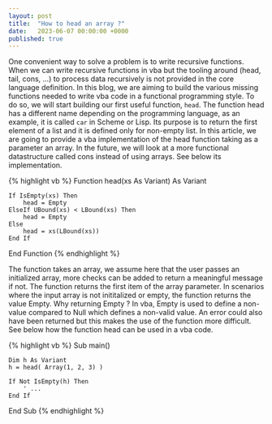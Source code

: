 ```yaml
---
layout: post
title:  "How to head an array ?"
date:   2023-06-07 00:00:00 +0000
published: true
---
```

One convenient way to solve a problem is to write recursive functions. When we can write recursive functions in vba but the tooling around (head, tail, cons, ...) to process data recursively is not provided in the core language definition. In this blog, we are aiming to build the various missing functions needed to write vba code in a functional programming style. To do so, we will start building our first useful function, `head`. The function head has a different name depending on the programming language, as an example, it is called `car` in Scheme or Lisp. Its purpose is to return the first element of a list and it is defined only for non-empty list. In this article, we are going to provide a vba implementation of the head function taking as a parameter an array. In the future, we will look at a more functional datastructure called cons instead of using arrays. See below its implementation.

{% highlight vb %}
Function head(xs As Variant) As Variant

    If IsEmpty(xs) Then
        head = Empty
    ElseIf UBound(xs) < LBound(xs) Then
        head = Empty
    Else
        head = xs(LBound(xs))
    End If

End Function
{% endhighlight %}

The function takes an array, we assume here that the user passes an initialized array, more checks can be added to return a meaningful message if not. The function returns the first item of the array parameter. In scenarios where the input array is not inititalized or empty, the function returns the value Empty. Why returning Empty ? In vba, Empty is used to define a non-value compared to Null which defines a non-valid value. An error could also have been returned but this makes the use of the function more difficult. See below how the function head can be used in a vba code.

{% highlight vb %}
Sub main()

    Dim h As Variant
    h = head( Array(1, 2, 3) )

    If Not IsEmpty(h) Then
        ' ...
    End If

End Sub
{% endhighlight %}
